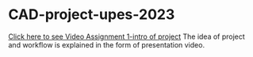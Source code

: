 # CAD-project-upes-2023
[Click here to see Video Assignment 1-intro of project](https://upesstd-my.sharepoint.com/:v:/g/personal/500086836_stu_upes_ac_in/Ebz8ZvXqkLVOu5aM2d30dhUBkNJ8zpjcmiTZCl7qVSQLmA?e=VYcywV)
The idea of project and workflow is explained in the form of presentation video.